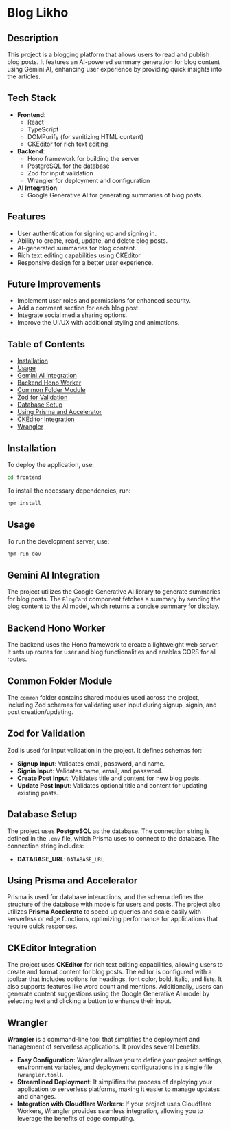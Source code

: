 # Blog Likho

## Description
This project is a blogging platform that allows users to read and publish blog posts. It features an AI-powered summary generation for blog content using Gemini AI, enhancing user experience by providing quick insights into the articles.

## Tech Stack
- **Frontend**: 
  - React
  - TypeScript
  - DOMPurify (for sanitizing HTML content)
  - CKEditor for rich text editing
- **Backend**: 
  - Hono framework for building the server
  - PostgreSQL for the database
  - Zod for input validation
  - Wrangler for deployment and configuration
- **AI Integration**: 
  - Google Generative AI for generating summaries of blog posts.

## Features
- User authentication for signing up and signing in.
- Ability to create, read, update, and delete blog posts.
- AI-generated summaries for blog content.
- Rich text editing capabilities using CKEditor.
- Responsive design for a better user experience.

## Future Improvements
- Implement user roles and permissions for enhanced security.
- Add a comment section for each blog post.
- Integrate social media sharing options.
- Improve the UI/UX with additional styling and animations.

## Table of Contents
- [Installation](#installation)
- [Usage](#usage)
- [Gemini AI Integration](#gemini-ai-integration)
- [Backend Hono Worker](#backend-hono-worker)
- [Common Folder Module](#common-folder-module)
- [Zod for Validation](#zod-for-validation)
- [Database Setup](#database-setup)
- [Using Prisma and Accelerator](#using-prisma-and-accelerator)
- [CKEditor Integration](#ckeditor-integration)
- [Wrangler](#why-use-wrangler)

## Installation

To deploy the application, use:
```bash
cd frontend
```

To install the necessary dependencies, run:
```bash
npm install
```

## Usage
To run the development server, use:
```bash
npm run dev
```


## Gemini AI Integration
The project utilizes the Google Generative AI library to generate summaries for blog posts. The `BlogCard` component fetches a summary by sending the blog content to the AI model, which returns a concise summary for display.

## Backend Hono Worker
The backend uses the Hono framework to create a lightweight web server. It sets up routes for user and blog functionalities and enables CORS for all routes.

## Common Folder Module
The `common` folder contains shared modules used across the project, including Zod schemas for validating user input during signup, signin, and post creation/updating.

## Zod for Validation
Zod is used for input validation in the project. It defines schemas for:
- **Signup Input**: Validates email, password, and name.
- **Signin Input**: Validates name, email, and password.
- **Create Post Input**: Validates title and content for new blog posts.
- **Update Post Input**: Validates optional title and content for updating existing posts.

## Database Setup
The project uses **PostgreSQL** as the database. The connection string is defined in the `.env` file, which Prisma uses to connect to the database. The connection string includes:
- **DATABASE_URL**: `DATABASE_URL`

## Using Prisma and Accelerator
Prisma is used for database interactions, and the schema defines the structure of the database with models for users and posts. The project also utilizes **Prisma Accelerate** to speed up queries and scale easily with serverless or edge functions, optimizing performance for applications that require quick responses.

## CKEditor Integration
The project uses **CKEditor** for rich text editing capabilities, allowing users to create and format content for blog posts. The editor is configured with a toolbar that includes options for headings, font color, bold, italic, and lists. It also supports features like word count and mentions. Additionally, users can generate content suggestions using the Google Generative AI model by selecting text and clicking a button to enhance their input.


## Wrangler
**Wrangler** is a command-line tool that simplifies the deployment and management of serverless applications. It provides several benefits:
- **Easy Configuration**: Wrangler allows you to define your project settings, environment variables, and deployment configurations in a single file (`wrangler.toml`).
- **Streamlined Deployment**: It simplifies the process of deploying your application to serverless platforms, making it easier to manage updates and changes.
- **Integration with Cloudflare Workers**: If your project uses Cloudflare Workers, Wrangler provides seamless integration, allowing you to leverage the benefits of edge computing.

